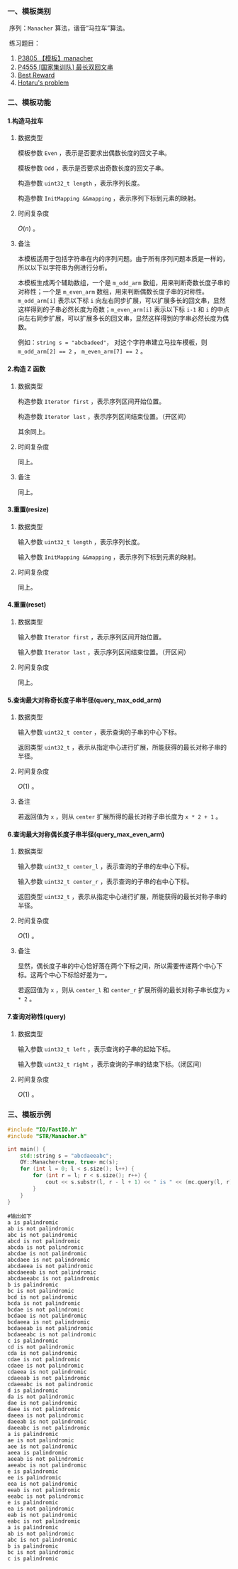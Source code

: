 ### 一、模板类别

​	序列：`Manacher` 算法，谐音“马拉车”算法。

​	练习题目：

1. [P3805 【模板】manacher](https://www.luogu.com.cn/problem/P3805)
2. [P4555 [国家集训队] 最长双回文串](https://www.luogu.com.cn/problem/P4555)
3. [Best Reward](https://acm.hdu.edu.cn/showproblem.php?pid=3613)
4. [Hotaru's problem](https://acm.hdu.edu.cn/showproblem.php?pid=5371)




### 二、模板功能

#### 1.构造马拉车

1. 数据类型

   模板参数 `Even` ，表示是否要求出偶数长度的回文子串。
   
   模板参数 `Odd` ，表示是否要求出奇数长度的回文子串。
   
   构造参数 `uint32_t length` ，表示序列长度。

   构造参数 `InitMapping &&mapping` ，表示序列下标到元素的映射。

2. 时间复杂度

   $O(n)$ 。

3. 备注

   本模板适用于包括字符串在内的序列问题。由于所有序列问题本质是一样的，所以以下以字符串为例进行分析。

   本模板生成两个辅助数组，一个是 `m_odd_arm` 数组，用来判断奇数长度子串的对称性；一个是 `m_even_arm` 数组，用来判断偶数长度子串的对称性。`m_odd_arm[i]` 表示以下标 `i` 向左右同步扩展，可以扩展多长的回文串，显然这样得到的子串必然长度为奇数；`m_even_arm[i]` 表示以下标 `i-1` 和 `i` 的中点向左右同步扩展，可以扩展多长的回文串，显然这样得到的字串必然长度为偶数。

   例如：`string s = "abcbadeed"`， 对这个字符串建立马拉车模板，则 `m_odd_arm[2] == 2` ， `m_even_arm[7] == 2` 。

#### 2.构造 Z 函数

1. 数据类型

   构造参数 `Iterator first` ，表示序列区间开始位置。

   构造参数 `Iterator last` ，表示序列区间结束位置。（开区间）

   其余同上。

2. 时间复杂度

   同上。

3. 备注

   同上。

#### 3.重置(resize)

1. 数据类型

   输入参数 `uint32_t length` ，表示序列长度。

   输入参数 `InitMapping &&mapping` ，表示序列下标到元素的映射。

2. 时间复杂度

   同上。

#### 4.重置(reset)

1. 数据类型

   输入参数 `Iterator first` ，表示序列区间开始位置。

   输入参数 `Iterator last` ，表示序列区间结束位置。（开区间）

2. 时间复杂度

   同上。

#### 5.查询最大对称奇长度子串半径(query_max_odd_arm)

1. 数据类型

   输入参数 `uint32_t center` ，表示查询的子串的中心下标。

   返回类型 `uint32_t` ，表示从指定中心进行扩展，所能获得的最长对称子串的半径。

2. 时间复杂度

   $O(1)$ 。
   
3. 备注

   若返回值为 `x` ，则从 `center` 扩展所得的最长对称子串长度为 `x * 2 + 1` 。
   
#### 6.查询最大对称偶长度子串半径(query_max_even_arm)

1. 数据类型

   输入参数 `uint32_t center_l` ，表示查询的子串的左中心下标。
   
   输入参数 `uint32_t center_r` ，表示查询的子串的右中心下标。

   返回类型 `uint32_t` ，表示从指定中心进行扩展，所能获得的最长对称子串的半径。

2. 时间复杂度

   $O(1)$ 。
   
3. 备注

   显然，偶长度子串的中心恰好落在两个下标之间，所以需要传递两个中心下标。这两个中心下标恰好差为一。
   
   若返回值为 `x` ，则从 `center_l` 和 `center_r` 扩展所得的最长对称子串长度为 `x * 2` 。
   
#### 7.查询对称性(query)

1. 数据类型

   输入参数 `uint32_t left` ，表示查询的子串的起始下标。

   输入参数 `uint32_t right` ，表示查询的子串的结束下标。（闭区间）

2. 时间复杂度

   $O(1)$ 。


### 三、模板示例

```c++
#include "IO/FastIO.h"
#include "STR/Manacher.h"

int main() {
    std::string s = "abcdaeeabc";
    OY::Manacher<true, true> mc(s);
    for (int l = 0; l < s.size(); l++) {
        for (int r = l; r < s.size(); r++) {
            cout << s.substr(l, r - l + 1) << " is " << (mc.query(l, r) ? "palindromic\n" : "not palindromic\n");
        }
    }
}
```

```
#输出如下
a is palindromic
ab is not palindromic
abc is not palindromic
abcd is not palindromic
abcda is not palindromic
abcdae is not palindromic
abcdaee is not palindromic
abcdaeea is not palindromic
abcdaeeab is not palindromic
abcdaeeabc is not palindromic
b is palindromic
bc is not palindromic
bcd is not palindromic
bcda is not palindromic
bcdae is not palindromic
bcdaee is not palindromic
bcdaeea is not palindromic
bcdaeeab is not palindromic
bcdaeeabc is not palindromic
c is palindromic
cd is not palindromic
cda is not palindromic
cdae is not palindromic
cdaee is not palindromic
cdaeea is not palindromic
cdaeeab is not palindromic
cdaeeabc is not palindromic
d is palindromic
da is not palindromic
dae is not palindromic
daee is not palindromic
daeea is not palindromic
daeeab is not palindromic
daeeabc is not palindromic
a is palindromic
ae is not palindromic
aee is not palindromic
aeea is palindromic
aeeab is not palindromic
aeeabc is not palindromic
e is palindromic
ee is palindromic
eea is not palindromic
eeab is not palindromic
eeabc is not palindromic
e is palindromic
ea is not palindromic
eab is not palindromic
eabc is not palindromic
a is palindromic
ab is not palindromic
abc is not palindromic
b is palindromic
bc is not palindromic
c is palindromic

```

